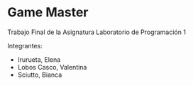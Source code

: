 # Game Master
Trabajo Final de la Asignatura Laboratorio de Programación 1

Integrantes:
- Irurueta, Elena
- Lobos Casco, Valentina
- Sciutto, Bianca
